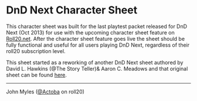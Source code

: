# DnD Next Character Sheet

This character sheet was built for the last playtest packet released for DnD Next (Oct 2013) for use with the upcoming character sheet feature on [Roll20.net](http://roll20.net).  After the character sheet feature goes live the sheet should be fully functional and useful for all users playing DnD Next, regardless of their roll20 subscription level.

This sheet started as a reworking of another DnD Next sheet authored by David L. Hawkins (@The Story Teller)& Aaron C. Meadows and that original sheet can be found [here](https://github.com/Roll20/roll20-character-sheets/tree/master/DnDNext).

---

John Myles ([@Actoba](https://app.roll20.net/users/427494/actoba) on roll20)

